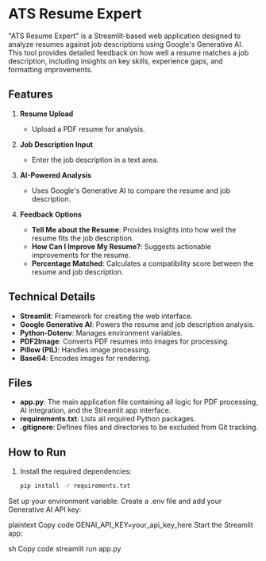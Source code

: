 # ATS Resume Expert

"ATS Resume Expert" is a Streamlit-based web application designed to analyze resumes against job descriptions using Google's Generative AI. This tool provides detailed feedback on how well a resume matches a job description, including insights on key skills, experience gaps, and formatting improvements.

## Features

1. **Resume Upload**  
   - Upload a PDF resume for analysis.

2. **Job Description Input**  
   - Enter the job description in a text area.

3. **AI-Powered Analysis**  
   - Uses Google's Generative AI to compare the resume and job description.

4. **Feedback Options**  
   - **Tell Me about the Resume**: Provides insights into how well the resume fits the job description.  
   - **How Can I Improve My Resume?**: Suggests actionable improvements for the resume.  
   - **Percentage Matched**: Calculates a compatibility score between the resume and job description.

## Technical Details

- **Streamlit**: Framework for creating the web interface.
- **Google Generative AI**: Powers the resume and job description analysis.
- **Python-Dotenv**: Manages environment variables.
- **PDF2Image**: Converts PDF resumes into images for processing.
- **Pillow (PIL)**: Handles image processing.
- **Base64**: Encodes images for rendering.

## Files

- **app.py**: The main application file containing all logic for PDF processing, AI integration, and the Streamlit app interface.
- **requirements.txt**: Lists all required Python packages.
- **.gitignore**: Defines files and directories to be excluded from Git tracking.

## How to Run

1. Install the required dependencies:  
   ```sh
   pip install -r requirements.txt
Set up your environment variable:
Create a .env file and add your Generative AI API key:

plaintext
Copy code
GENAI_API_KEY=your_api_key_here
Start the Streamlit app:

sh
Copy code
streamlit run app.py
